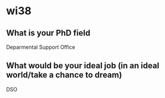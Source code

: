 # wi38


## What is your PhD field
Deparmental Support Office

## What would be your ideal job (in an ideal world/take a chance to dream)
DSO
